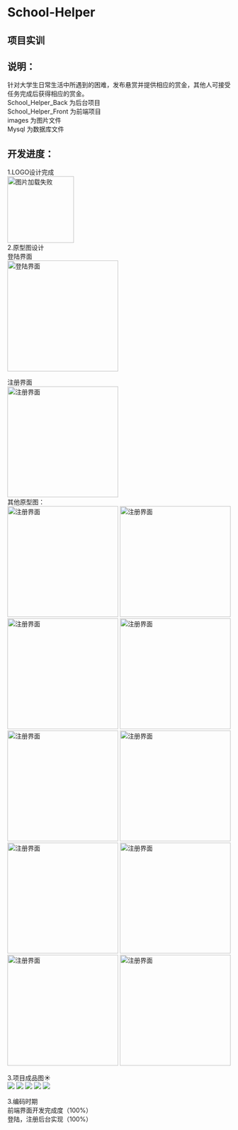 ﻿# School-Helper
## 项目实训

## 说明：   
针对大学生日常生活中所遇到的困难，发布悬赏并提供相应的赏金，其他人可接受任务完成后获得相应的赏金。  
School_Helper_Back  为后台项目  
School_Helper_Front 为前端项目  
images 为图片文件  
Mysql  为数据库文件  


## 开发进度：  
1.LOGO设计完成  
<img src="https://github.com/shangyifei666/School-Helper/blob/master/images/LOGO.jpg" width="150" height="150" alt="图片加载失败"/>  
2.原型图设计   
登陆界面   
<img src="https://github.com/shangyifei666/School-Helper/blob/master/images/%E5%8E%9F%E5%9E%8B%E5%9B%BE/%E7%99%BB%E9%99%86.png" width="250" alt="登陆界面"/>
  
  
注册界面     
<img src="https://github.com/shangyifei666/School-Helper/blob/master/images/%E5%8E%9F%E5%9E%8B%E5%9B%BE/%E6%B3%A8%E5%86%8C.png" width="250" alt="注册界面"/>  
其他原型图：   
<img src="https://github.com/shangyifei666/School-Helper/blob/master/images/%E5%8E%9F%E5%9E%8B%E5%9B%BE/%E4%B8%AA%E4%BA%BA%E4%B8%BB%E9%A1%B5.png" width="250" alt="注册界面"/>
<img src="https://github.com/shangyifei666/School-Helper/blob/master/images/%E5%8E%9F%E5%9E%8B%E5%9B%BE/%E4%BB%BB%E5%8A%A1%E9%A1%B5.png" width="250" alt="注册界面"/>
<img src="https://github.com/shangyifei666/School-Helper/blob/master/images/%E5%8E%9F%E5%9E%8B%E5%9B%BE/%E5%8F%91%E5%B8%83%E6%82%AC%E8%B5%8F%E9%A1%B5.png" width="250" alt="注册界面"/>
<img src="https://github.com/shangyifei666/School-Helper/blob/master/images/%E5%8E%9F%E5%9E%8B%E5%9B%BE/%E5%B8%83%E5%91%8A%E6%A0%8F%E9%A1%B5.png" width="250" alt="注册界面"/>
<img src="https://github.com/shangyifei666/School-Helper/blob/master/images/%E5%8E%9F%E5%9E%8B%E5%9B%BE/%E5%BF%98%E8%AE%B0%E5%AF%86%E7%A0%81%E9%A1%B5.png" width="250" alt="注册界面"/>
<img src="https://github.com/shangyifei666/School-Helper/blob/master/images/%E5%8E%9F%E5%9E%8B%E5%9B%BE/%E6%82%AC%E8%B5%8F%E8%AF%A6%E6%83%85%E9%A1%B5.png" width="250" alt="注册界面"/>
<img src="https://github.com/shangyifei666/School-Helper/blob/master/images/%E5%8E%9F%E5%9E%8B%E5%9B%BE/%E6%B6%88%E6%81%AF%E9%A1%B5.png" width="250" alt="注册界面"/>
<img src="https://github.com/shangyifei666/School-Helper/blob/master/images/%E5%8E%9F%E5%9E%8B%E5%9B%BE/%E8%81%8A%E5%A4%A9%E9%A1%B5.png" width="250" alt="注册界面"/>
<img src="https://github.com/shangyifei666/School-Helper/blob/master/images/%E5%8E%9F%E5%9E%8B%E5%9B%BE/%E8%AE%BE%E7%BD%AE%E9%A1%B5.png" width="250" alt="注册界面"/>
<img src="https://github.com/shangyifei666/School-Helper/blob/master/images/%E5%8E%9F%E5%9E%8B%E5%9B%BE/%E9%92%B1%E5%8C%85%E9%A1%B5.png" width="250" alt="注册界面"/>  

3.项目成品图:sunny:  
<img src="https://github.com/shangyifei666/School-Helper/blob/master/images/%E5%AE%9E%E7%89%A9%E5%9B%BE/%E5%AE%9E%E7%89%A9%E5%9B%BE1.png"/>
<img src="https://github.com/shangyifei666/School-Helper/blob/master/images/%E5%AE%9E%E7%89%A9%E5%9B%BE/%E5%AE%9E%E7%89%A9%E5%9B%BE2.png"/>
<img src="https://github.com/shangyifei666/School-Helper/blob/master/images/%E5%AE%9E%E7%89%A9%E5%9B%BE/%E5%AE%9E%E7%89%A9%E5%9B%BE3.png"/>
<img src="https://github.com/shangyifei666/School-Helper/blob/master/images/%E5%AE%9E%E7%89%A9%E5%9B%BE/%E5%AE%9E%E7%89%A9%E5%9B%BE4.png"/>
<img src="https://github.com/shangyifei666/School-Helper/blob/master/images/%E5%AE%9E%E7%89%A9%E5%9B%BE/%E5%AE%9E%E7%89%A9%E5%9B%BE5.png"/>



3.编码时期  
前端界面开发完成度（100%）  
登陆，注册后台实现（100%）
